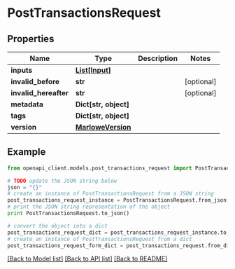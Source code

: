 # PostTransactionsRequest


## Properties
Name | Type | Description | Notes
------------ | ------------- | ------------- | -------------
**inputs** | [**List[Input]**](Input.md) |  | 
**invalid_before** | **str** |  | [optional] 
**invalid_hereafter** | **str** |  | [optional] 
**metadata** | **Dict[str, object]** |  | 
**tags** | **Dict[str, object]** |  | 
**version** | [**MarloweVersion**](MarloweVersion.md) |  | 

## Example

```python
from openapi_client.models.post_transactions_request import PostTransactionsRequest

# TODO update the JSON string below
json = "{}"
# create an instance of PostTransactionsRequest from a JSON string
post_transactions_request_instance = PostTransactionsRequest.from_json(json)
# print the JSON string representation of the object
print PostTransactionsRequest.to_json()

# convert the object into a dict
post_transactions_request_dict = post_transactions_request_instance.to_dict()
# create an instance of PostTransactionsRequest from a dict
post_transactions_request_form_dict = post_transactions_request.from_dict(post_transactions_request_dict)
```
[[Back to Model list]](../README.md#documentation-for-models) [[Back to API list]](../README.md#documentation-for-api-endpoints) [[Back to README]](../README.md)


